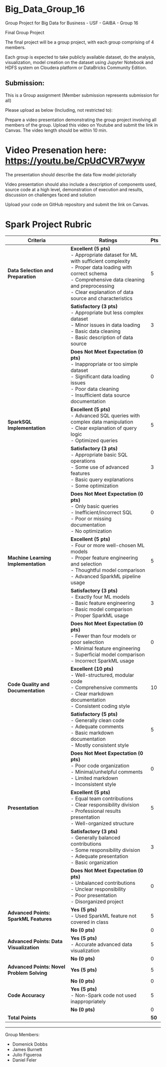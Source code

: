 # Big_Data_Group_16
Group Project for Big Data for Business - USF - GAIBA - Group 16


Final Group Project

The final project will be a group project, with each group comprising of 4 members.

Each group is expected to take publicly available dataset, do the analysis, visualization, model creation on the dataset using Jupyter Notebook and HDFS system on Cloudera platform or DataBricks Community Edition.

## Submission:

This is a Group assignment (Member submission represents submission for all)

Please upload as below (Including, not restricted to):

Prepare a video presentation demonstrating the group project involving all members of the group. Upload this video on Youtube and submit the link in Canvas. The video length should be within 10 min.

# Video Presenation here: https://youtu.be/CpUdCVR7wyw 


The presentation should describe the data flow model pictorially


Video presentation should also include a description of components used, source code at a high level, demonstration of execution and results, discussion on challenges faced and solution


Upload your code on GitHub repository and submit the link on Canvas.


# Spark Project Rubric

| **Criteria**                              | **Ratings**                                                                                                                     | **Pts** |
|-------------------------------------------|-------------------------------------------------------------------------------------------------------------------------------|---------|
| **Data Selection and Preparation**        | **Excellent (5 pts)**<br>- Appropriate dataset for ML with sufficient complexity<br>- Proper data loading with correct schema<br>- Comprehensive data cleaning and preprocessing<br>- Clear explanation of data source and characteristics | 5       |
|                                           | **Satisfactory (3 pts)**<br>- Appropriate but less complex dataset<br>- Minor issues in data loading<br>- Basic data cleaning<br>- Basic description of data source | 3       |
|                                           | **Does Not Meet Expectation (0 pts)**<br>- Inappropriate or too simple dataset<br>- Significant data loading issues<br>- Poor data cleaning<br>- Insufficient data source documentation | 0       |
| **SparkSQL Implementation**               | **Excellent (5 pts)**<br>- Advanced SQL queries with complex data manipulation<br>- Clear explanation of query logic<br>- Optimized queries | 5       |
|                                           | **Satisfactory (3 pts)**<br>- Appropriate basic SQL operations<br>- Some use of advanced features<br>- Basic query explanations<br>- Some optimization | 3       |
|                                           | **Does Not Meet Expectation (0 pts)**<br>- Only basic queries<br>- Inefficient/incorrect SQL<br>- Poor or missing documentation<br>- No optimization | 0       |
| **Machine Learning Implementation**       | **Excellent (5 pts)**<br>- Four or more well-chosen ML models<br>- Proper feature engineering and selection<br>- Thoughtful model comparison<br>- Advanced SparkML pipeline usage | 5       |
|                                           | **Satisfactory (3 pts)**<br>- Exactly four ML models<br>- Basic feature engineering<br>- Basic model comparison<br>- Proper SparkML usage | 3       |
|                                           | **Does Not Meet Expectation (0 pts)**<br>- Fewer than four models or poor selection<br>- Minimal feature engineering<br>- Superficial model comparison<br>- Incorrect SparkML usage | 0       |
| **Code Quality and Documentation**        | **Excellent (10 pts)**<br>- Well-structured, modular code<br>- Comprehensive comments<br>- Clear markdown documentation<br>- Consistent coding style | 10      |
|                                           | **Satisfactory (5 pts)**<br>- Generally clean code<br>- Adequate comments<br>- Basic markdown documentation<br>- Mostly consistent style | 5       |
|                                           | **Does Not Meet Expectation (0 pts)**<br>- Poor code organization<br>- Minimal/unhelpful comments<br>- Limited markdown<br>- Inconsistent style | 0       |
| **Presentation**                          | **Excellent (5 pts)**<br>- Equal team contributions<br>- Clear responsibility division<br>- Professional results presentation<br>- Well-organized structure | 5       |
|                                           | **Satisfactory (3 pts)**<br>- Generally balanced contributions<br>- Some responsibility division<br>- Adequate presentation<br>- Basic organization | 3       |
|                                           | **Does Not Meet Expectation (0 pts)**<br>- Unbalanced contributions<br>- Unclear responsibility<br>- Poor presentation<br>- Disorganized project | 0       |
| **Advanced Points: SparkML Features**     | **Yes (5 pts)**<br>- Used SparkML feature not covered in class                                                                 | 5       |
|                                           | **No (0 pts)**                                                                                                                 | 0       |
| **Advanced Points: Data Visualization**   | **Yes (5 pts)**<br>- Accurate advanced data visualization                                                                     | 5       |
|                                           | **No (0 pts)**                                                                                                                 | 0       |
| **Advanced Points: Novel Problem Solving**| **Yes (5 pts)**                                                                                                                | 5       |
|                                           | **No (0 pts)**                                                                                                                 | 0       |
| **Code Accuracy**                         | **Yes (5 pts)**<br>- Non-Spark code not used inappropriately                                                                  | 5       |
|                                           | **No (0 pts)**                                                                                                                 | 0       |
| **Total Points**                          |                                                                                                                               | **50**  |
---

Group Members:

- Domenick Dobbs
- James Burnett
- Julio Figueroa
- Daniel Feler

